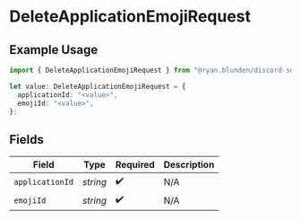 # DeleteApplicationEmojiRequest

## Example Usage

```typescript
import { DeleteApplicationEmojiRequest } from "@ryan.blunden/discord-sdk/models/operations";

let value: DeleteApplicationEmojiRequest = {
  applicationId: "<value>",
  emojiId: "<value>",
};
```

## Fields

| Field              | Type               | Required           | Description        |
| ------------------ | ------------------ | ------------------ | ------------------ |
| `applicationId`    | *string*           | :heavy_check_mark: | N/A                |
| `emojiId`          | *string*           | :heavy_check_mark: | N/A                |